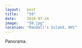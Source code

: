 ```yaml
---
layout:   post
title:    "59"
date:     2016-07-24
image:    "59.jpg"
location: "Randall's Island, NYC"
---
```


Panorama.
